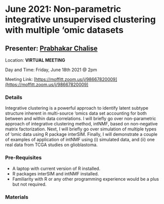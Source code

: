 # June 2021: Non-parametric integrative unsupervised clustering with multiple ‘omic datasets 

## Presenter: [Prabhakar Chalise](mailto:pchalise@kumc.edu)

Location: **VIRTUAL MEETING** 

Day and Time: Friday, June 18th 2021 @ 2pm

Meeting Link: [https://moffitt.zoom.us/j/98667820009](https://moffitt.zoom.us/j/98667820009) 

### Details

Integrative clustering is a powerful approach to identify latent subtype structure inherent in multi-source ‘omics data set accounting for both between and within data correlations. I will briefly go over non-parametric approach of integrative clustering method, intNMF, based on non-negative matrix factorization. Next, I will briefly go over simulation of multiple types of ‘omic data using R package interSIM. Finally, I will demonstrate a couple of examples of application of intNMF using  (i) simulated data, and (ii) one real data from TCGA studies on glioblastoma.
 
### Pre-Requisites

* A laptop with current version of R installed.
* R packages interSIM and intNMF installed. 
* Familiarity with R or any other programming experience would be a plus but not required. 

### Materials
